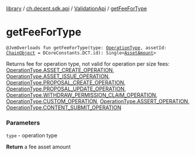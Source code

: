 [library](../../index.md) / [ch.decent.sdk.api](../index.md) / [ValidationApi](index.md) / [getFeeForType](./get-fee-for-type.md)

# getFeeForType

`@JvmOverloads fun getFeeForType(type: `[`OperationType`](../../ch.decent.sdk.model.operation/-operation-type/index.md)`, assetId: `[`ChainObject`](../../ch.decent.sdk.model/-chain-object/index.md)` = DCoreConstants.DCT.id): Single<`[`AssetAmount`](../../ch.decent.sdk.model/-asset-amount/index.md)`>`

Returns fee for operation type, not valid for operation per size fees:
[OperationType.ASSET_CREATE_OPERATION](../../ch.decent.sdk.model.operation/-operation-type/-a-s-s-e-t_-c-r-e-a-t-e_-o-p-e-r-a-t-i-o-n.md),
[OperationType.ASSET_ISSUE_OPERATION](../../ch.decent.sdk.model.operation/-operation-type/-a-s-s-e-t_-i-s-s-u-e_-o-p-e-r-a-t-i-o-n.md),
[OperationType.PROPOSAL_CREATE_OPERATION](../../ch.decent.sdk.model.operation/-operation-type/-p-r-o-p-o-s-a-l_-c-r-e-a-t-e_-o-p-e-r-a-t-i-o-n.md),
[OperationType.PROPOSAL_UPDATE_OPERATION](../../ch.decent.sdk.model.operation/-operation-type/-p-r-o-p-o-s-a-l_-u-p-d-a-t-e_-o-p-e-r-a-t-i-o-n.md),
[OperationType.WITHDRAW_PERMISSION_CLAIM_OPERATION](../../ch.decent.sdk.model.operation/-operation-type/-w-i-t-h-d-r-a-w_-p-e-r-m-i-s-s-i-o-n_-c-l-a-i-m_-o-p-e-r-a-t-i-o-n.md),
[OperationType.CUSTOM_OPERATION](../../ch.decent.sdk.model.operation/-operation-type/-c-u-s-t-o-m_-o-p-e-r-a-t-i-o-n.md),
[OperationType.ASSERT_OPERATION](../../ch.decent.sdk.model.operation/-operation-type/-a-s-s-e-r-t_-o-p-e-r-a-t-i-o-n.md),
[OperationType.CONTENT_SUBMIT_OPERATION](../../ch.decent.sdk.model.operation/-operation-type/-c-o-n-t-e-n-t_-s-u-b-m-i-t_-o-p-e-r-a-t-i-o-n.md)

### Parameters

`type` - operation type

**Return**
a fee asset amount

